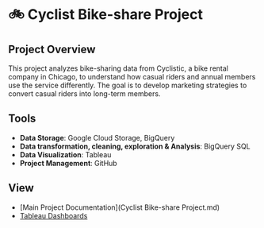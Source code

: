 # 🚲 Cyclist Bike-share Project

## Project Overview
This project analyzes bike-sharing data from Cyclistic, a bike rental company in Chicago, to understand how casual riders and annual members use the service differently. The goal is to develop marketing strategies to convert casual riders into long-term members.

## Tools

* **Data Storage**: Google Cloud Storage, BigQuery
* **Data transformation, cleaning, exploration & Analysis**: BigQuery SQL
* **Data Visualization**: Tableau
* **Project Management**: GitHub

## View

* [Main Project Documentation](Cyclist Bike-share Project.md)
* [Tableau Dashboards](https://public.tableau.com/views/CyclistBike-shareProject/OfTotalRides?:language=en-US&:sid=&:redirect=auth&:display_count=n&:origin=viz_share_link)


